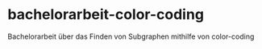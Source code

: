 # bachelorarbeit-color-coding
Bachelorarbeit über das Finden von Subgraphen mithilfe von color-coding
